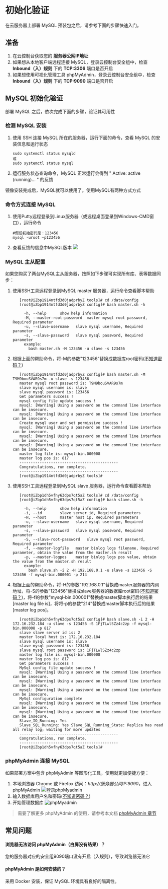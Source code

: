 # 初始化验证

在云服务器上部署 MySQL 预装包之后，请参考下面的步骤快速入门。

## 准备

1. 在云控制台获取您的 **服务器公网IP地址** 
2. 如果想从本地客户端远程连接 MySQL，登录云控制台安全组中，检查 **Inbound（入）规则** 下的 **TCP:3306** 端口是否开启
3. 如果想使用可视化管理工具 phpMyAdmin，登录云控制台安全组中，检查 **Inbound（入）规则** 下的 **TCP:9090** 端口是否开启

## MySQL 初始化验证

部署 MySQL 之后，依次完成下面的步骤，验证其可用性

### 检测 MySQL 安装

1. 使用 SSH 连接 MySQL 所在的服务器，运行下面的命令，查看 MySQL 的安装信息和运行状态
   ```
   sudo systemctl status mysqld
   或
   sudo systemctl status mysql
   ```
2. 运行服务状态查询命令，MySQL 正常运行会得到 " Active: active (running)... " 的反馈

镜像安装完成后，MySQL就可以使用了。使用MySQL有两种方式方式

### 命令方式连接 MySQL

1. 使用Putty远程登录到Linux服务器（或远程桌面登录到Windows-CMD窗口），运行命令
   ~~~
   #假设初始密码是：123456
   mysql -uroot –p123456
   ~~~

2. 查看反馈的信息中MySQL版本
   ![](http://libs.websoft9.com/Websoft9/DocsPicture/en/mysql/mysql01.png)

### MySQL 主从配置

如果您购买了两台MySQL主从服务器，按照如下步骤可实现所有库、表等数据同步：

1. 使用SSH工具远程登录到MySQL master 服务器，运行命令查看脚本帮助
   ~~~
      [root@iZbp1914ntfd3d0jadprbyZ tools]# cd /data/config
      [root@iZbp1914ntfd3d0jadprbyZ config]# bash master.sh -h

        -h, --help      show help information
        -M, --master-root-password  master mysql root password, Required parameter
        -u, --slave-username   slave mysql username, Required parameter
        -s, --slave-password   slave mysql password, Required parameter
        example:
          bash master.sh -M 123456 -u slave -s 123456
   
   ~~~

2. 根据上面的帮助命令，将-M的参数"123456"替换成数据库root密码([不知道密码？](/zh/stack-accounts.md#mysql))
   ```
      [root@iZbp1914ntfd3d0jadprbyZ config]# bash master.sh -M T9M9bouSVAR9s7m -u slave -s 123456
      master mysql root password is: T9M9bouSVAR9s7m
      slave mysql username is: slave
      slave mysql password is: 123456
      Get parameters success !
      mysql config file update success !
      mysql: [Warning] Using a password on the command line interface can be insecure.
      mysql: [Warning] Using a password on the command line interface can be insecure.
      Create mysql user and set permissive success !
      mysql: [Warning] Using a password on the command line interface can be insecure.
      mysql: [Warning] Using a password on the command line interface can be insecure.
      mysql: [Warning] Using a password on the command line interface can be insecure.
      master log file is: mysql-bin.000008
      master log pos is: 817
      --------------------------------------------
      Congratulations, run complete.
      --------------------------------------------
      [root@iZbp1914ntfd3d0jadprbyZ tools]# 

   ```
   
3. 使用SSH工具远程登录到MySQL slave 服务器，运行命令查看脚本帮助
   ```
      [root@iZbp1dh5vfhy63dps7qt5aZ tools]# cd /data/config
      [root@iZbp1dh5vfhy63dps7qt5aZ config]# bash slave.sh -h

        -h, --help      show help information
        -i, --id        slave server id, Required parameters
        -H, --host      master host ip, Required parameters
        -u, --slave-username   slave mysql username, Required parameter
        -s, --slave-password   slave mysql password, Required parameter
        -S, --slave-root-password   slave mysql root password, Required parameter
        -f, --master-logfile   master binlog logs filename, Required parameter, obtain the value from the master.sh result
        -p, --master-logpos    master binlog logs pos value, obtain the value from the master.sh result
        example:
          bash slave.sh -i 2 -H 192.168.0.1 -u slave -s 123456 -S 123456 -f mysql-bin.000001 -p 214
   
   ```
   
4. 根据上面的帮助命令，将-H的参数"192.168.0.1"替换成master服务器的内网地址，将-S的参数"123456"替换成slave服务器的数据库root密码([不知道密码？](/zh/stack-accounts.md#mysql))，将-f的参数"mysql-bin.000001"替换成master脚本执行后的结果[master log file is]，将将-p的参数"214"替换成master脚本执行后的结果[master log pos]。
   ```
      [root@iZbp1dh5vfhy63dps7qt5aZ config]# bash slave.sh -i 2 -H 172.16.232.184 -u slave -s 123456 -S 1FjTLwlSZz4c2zp -f mysql-bin.000008 -p 817
      slave slave server id is: 2
      master local host is: 172.16.232.184
      slave mysql username is: slave
      slave mysql password is: 123456
      slave mysql root password is: 1FjTLwlSZz4c2zp
      master log file is: mysql-bin.000008
      master log pos is: 817
      Get parameters success !
      MySql config file update success !
      mysql: [Warning] Using a password on the command line interface can be insecure.
      mysql: [Warning] Using a password on the command line interface can be insecure.
      mysql: [Warning] Using a password on the command line interface can be insecure.
      MySql configuration complete
      mysql: [Warning] Using a password on the command line interface can be insecure.
      mysql: [Warning] Using a password on the command line interface can be insecure.
      Slave_IO_Running: Yes
      Slave_SQL_Running: Yes Slave_SQL_Running_State: Replica has read all relay log; waiting for more updates
      --------------------------------------------
      Congratulations, run complete.
      --------------------------------------------
      [root@iZbp1dh5vfhy63dps7qt5aZ tools]# 

   ```
   
### phpMyAdmin 连接 MySQL

如果部署方案中包含 phpMyAdmin 等图形化工具，使用就更加便捷方便：

1. 本地浏览器 Chrome 或 Firefox 访问：*http://服务器公网IP:9090*，进入phpMyAdmin
  ![登录phpMyadmin](https://libs.websoft9.com/Websoft9/DocsPicture/zh/mysql/phpmyadmin-logincn-websoft9.png)
2. 输入数据库用户名和密码([不知道密码？](/zh/stack-accounts.md#mysql))
3. 开始管理数据库
  ![phpMyadmin](https://libs.websoft9.com/Websoft9/DocsPicture/zh/mysql/phpmyadmin-adddb-websoft9.png)

> 需要了解更多 phpMyAdmin 的使用，请参考本文档 [phpMyAdmin 章节](/zh/solution-phpmyadmin.md)

## 常见问题

#### 浏览器无法访问 phpMyAdmin（白屏没有结果）？

您的服务器对应的安全组9090端口没有开启（入规则），导致浏览器无法它

#### phpMyAdmin 是如何安装的？

采用 Docker 安装，保证 MySQL 环境具有良好的隔离性。
